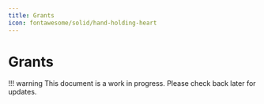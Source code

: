 ```yaml
---
title: Grants
icon: fontawesome/solid/hand-holding-heart
---
```

# Grants

!!! warning
    This document is a work in progress. Please check back later for updates.
